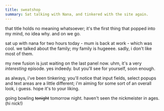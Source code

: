 ```yaml
---
title: sweatshop
summary: Sat talking with Nana, and tinkered with the site again.
---
```


that title holds no meaning whatsoever; it's the first thing that popped into my mind, no idea why. and on we go.

sat up with nana for two hours today - mum is back at work - which was cool. we talked about the family; my family is hugeeee. sadly, i don't like most of them.

my new fusion is just waiting on the last panel now. uhm, it's a very *interesting* episode. yes indeedy. but you'll see for yourself, soon enough.

as always, i've been tinkering; you'll notice that input fields, select popups and text areas are a little different; i'm aiming for some sort of an overall look, i guess. hope it's to your liking.

going bowling <del>tonight</del> tomorrow night. haven't seen the nickmeister in ages. (hi nick!)
